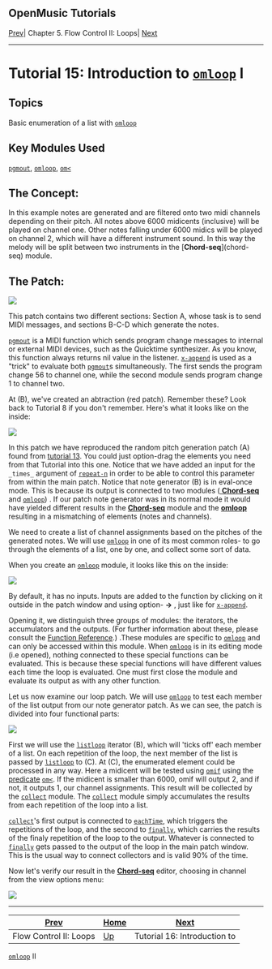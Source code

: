 OpenMusic Tutorials  
---  
[Prev](tut.gen.15-16)| Chapter 5. Flow Control II: Loops|
[Next](tut.gen.16)  
  
* * *

# Tutorial 15: Introduction to [`omloop`](omloop) I

## Topics

Basic enumeration of a list with [`omloop`](omloop)

## Key Modules Used

[`pgmout`](pgmout), [`omloop`](omloop), [`om<`](omlessthan)

## The Concept:

In this example notes are generated and are filtered onto two midi channels
depending on their pitch. All notes above 6000 midicents (inclusive) will be
played on channel one. Other notes falling under 6000 midics will be played on
channel 2, which will have a different instrument sound. In this way the
melody will be split between two instruments in the [**Chord-seq**](chord-
seq) module.

## The Patch:

![](figures/tutorials/general/15a.png)

This patch contains two different sections: Section A, whose task is to send
MIDI messages, and sections B-C-D which generate the notes.

[`pgmout`](pgmout) is a MIDI function which sends program change messages
to internal or external MIDI devices, such as the Quicktime synthesizer. As
you know, this function always returns nil value in the listener.
[`x-append`](x-append) is used as a "trick" to evaluate both
[`pgmout`](pgmout)s simultaneously. The first sends the program change 56
to channel one, while the second module sends program change 1 to channel two.

At (B), we've created an abtraction (red patch). Remember these? Look back to
Tutorial 8 if you don't remember. Here's what it looks like on the inside:

![](figures/tutorials/general/15b.png)

In this patch we have reproduced the random pitch generation patch (A) found
from [tutorial 13](tut.gen.13). You could just option-drag the elements
you need from that Tutorial into this one. Notice that we have added an input
for the `_times_` argument of [`repeat-n`](repeat-n) in order to be able
to control this parameter from within the main patch. Notice that note
generator (B) is in eval-once mode. This is because its output is connected to
two modules ([ **Chord-seq**](chord-seq) and [`omloop`](omloop)) .
If our patch note generator was in its normal mode it would have yielded
different results in the [**Chord-seq**](chord-seq) module and the
[**omloop**](omloop) resulting in a mismatching of elements (notes and
channels).

We need to create a list of channel assignments based on the pitches of the
generated notes. We will use [`omloop`](omloop) in one of its most common
roles- to go through the elements of a list, one by one, and collect some sort
of data.

When you create an [`omloop`](omloop) module, it looks like this on the
inside:

![](figures/tutorials/general/15c.png)

By default, it has no inputs. Inputs are added to the function by clicking on
it outside in the patch window and using option- **->** , just like for
[`x-append`](x-append).

Opening it, we distinguish three groups of modules: the iterators, the
accumulators and the outputs. (For further information about these, please
consult the [Function Reference](funcref).) .These modules are specific
to [`omloop`](omloop) and can only be accessed within this module. When
[`omloop`](omloop) is in its editing mode (i.e opened), nothing connected
to these special functions can be evaluated. This is because these special
functions will have different values each time the loop is evaluated. One must
first close the module and evaluate its output as with any other function.

Let us now examine our loop patch. We will use [`omloop`](omloop) to test
each member of the list output from our note generator patch. As we can see,
the patch is divided into four functional parts:

![](figures/tutorials/general/15d.png)

First we will use the [`listloop`](listloop) iterator (B), which will
'ticks off' each member of a list. On each repetition of the loop, the next
member of the list is passed by [`listloop`](listloop) to (C). At (C),
the enumerated element could be processed in any way. Here a midicent will be
tested using [`omif`](omif) using the
[predicate](glossary#PREDICATE) [`om<`](omlessthan). If the midicent
is smaller than 6000, omif will output 2, and if not, it outputs 1, our
channel assignments. This result will be collected by the
[`collect`](listing) module. The [`collect`](listing) module simply
accumulates the results from each repetition of the loop into a list.

[`collect`](listing)'s first output is connected to
[`eachTime`](loopdo), which triggers the repetitions of the loop, and the
second to [`finally`](finaldo), which carries the results of the finaly
repetition of the loop to the output. Whatever is connected to
[`finally`](finaldo) gets passed to the output of the loop in the main
patch window. This is the usual way to connect collectors and is valid 90% of
the time.

Now let's verify our result in the [**Chord-seq**](chord-seq) editor,
choosing in channel from the view options menu:

![](figures/tutorials/general/15e.png)

* * *

[Prev](tut.gen.15-16)| [Home](index)| [Next](tut.gen.16)  
---|---|---  
Flow Control II: Loops| [Up](tut.gen.15-16)| Tutorial 16: Introduction to
[`omloop`](omloop) II

